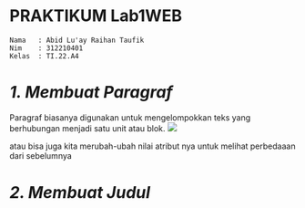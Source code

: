 # PRAKTIKUM Lab1WEB

```
Nama   : Abid Lu'ay Raihan Taufik
Nim    : 312210401
Kelas  : TI.22.A4
```
# *1. Membuat Paragraf*
Paragraf biasanya digunakan untuk mengelompokkan teks yang berhubungan menjadi satu unit atau blok.
![](ss/Mengubah%20Paragraf.PNG)

atau bisa juga kita merubah-ubah nilai atribut nya untuk melihat perbedaaan dari sebelumnya
# *2. Membuat Judul*

